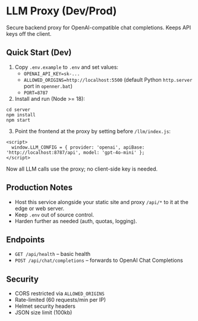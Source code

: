 # LLM Proxy (Dev/Prod)

Secure backend proxy for OpenAI-compatible chat completions. Keeps API keys off the client.

## Quick Start (Dev)

1. Copy `.env.example` to `.env` and set values:
   - `OPENAI_API_KEY=sk-...`
   - `ALLOWED_ORIGINS=http://localhost:5500` (default Python `http.server` port in `openner.bat`)
   - `PORT=8787`
2. Install and run (Node >= 18):

```
cd server
npm install
npm start
```

3. Point the frontend at the proxy by setting before `/llm/index.js`:

```
<script>
  window.LLM_CONFIG = { provider: 'openai', apiBase: 'http://localhost:8787/api', model: 'gpt-4o-mini' };
</script>
```

Now all LLM calls use the proxy; no client-side key is needed.

## Production Notes

- Host this service alongside your static site and proxy `/api/*` to it at the edge or web server.
- Keep `.env` out of source control.
- Harden further as needed (auth, quotas, logging).

## Endpoints

- `GET /api/health` – basic health
- `POST /api/chat/completions` – forwards to OpenAI Chat Completions

## Security

- CORS restricted via `ALLOWED_ORIGINS`
- Rate-limited (60 requests/min per IP)
- Helmet security headers
- JSON size limit (100kb)


